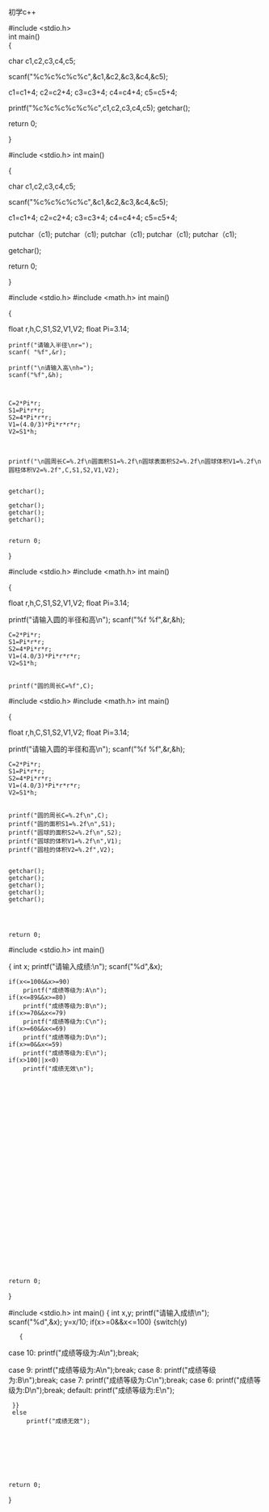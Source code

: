 初学c++

#include <stdio.h>   
int main()                                                                                                                   
{

  char c1,c2,c3,c4,c5;

  
  scanf("%c%c%c%c%c",&c1,&c2,&c3,&c4,&c5);

  c1=c1+4;
  c2=c2+4;
  c3=c3+4;
  c4=c4+4;
  c5=c5+4;
  
  printf("%c%c%c%c%c%c",c1,c2,c3,c4,c5);
  getchar();

  return 0;

}


















#include <stdio.h>
int main()
 
{

  char c1,c2,c3,c4,c5;

  
  scanf("%c%c%c%c%c",&c1,&c2,&c3,&c4,&c5);

  c1=c1+4;
  c2=c2+4;
  c3=c3+4;
  c4=c4+4;
  c5=c5+4;

  putchar（c1);
 putchar（c1);
 putchar（c1);
 putchar（c1);
 putchar（c1);
 

   getchar();

  return 0;

}


















#include <stdio.h>
#include <math.h>
int main()
 
{



 float r,h,C,S1,S2,V1,V2;
 float Pi=3.14;
	  
  
    
	
	



	printf("请输入半径\nr=");
	scanf( "%f",&r);
	
	printf("\n请输入高\nh=");
	scanf("%f",&h);
	

	 
	C=2*Pi*r;
    S1=Pi*r*r;
    S2=4*Pi*r*r;
	V1=(4.0/3)*Pi*r*r*r;
	V2=S1*h;

	

	printf("\n圆周长C=%.2f\n圆面积S1=%.2f\n圆球表面积S2=%.2f\n圆球体积V1=%.2f\n圆柱体积V2=%.2f",C,S1,S2,V1,V2);


	getchar();

    getchar();
	getchar();
	getchar();


	return 0;
}






















#include <stdio.h>
#include <math.h>
int main()
 
{



 float r,h,C,S1,S2,V1,V2;
 float Pi=3.14;

 
	  
  printf("请输入圆的半径和高\n");
  scanf("%f %f",&r,&h);


    
	

  	 
	C=2*Pi*r;
    S1=Pi*r*r;
    S2=4*Pi*r*r;
	V1=(4.0/3)*Pi*r*r*r;
	V2=S1*h;

	
	printf("圆的周长C=%f",C);





















#include <stdio.h>
#include <math.h>
int main()
 
{



 float r,h,C,S1,S2,V1,V2;
 float Pi=3.14;

 
	  
  printf("请输入圆的半径和高\n");
  scanf("%f %f",&r,&h);


    
	

  	 
	C=2*Pi*r;
    S1=Pi*r*r;
    S2=4*Pi*r*r;
	V1=(4.0/3)*Pi*r*r*r;
	V2=S1*h;

	
	printf("圆的周长C=%.2f\n",C);
	printf("圆的面积S1=%.2f\n",S1);
	printf("圆球的面积S2=%.2f\n",S2);
	printf("圆球的体积V1=%.2f\n",V1);
	printf("圆柱的体积V2=%.2f",V2);


	getchar();
	getchar();
	getchar();
	getchar();
	getchar();




	return 0;



#include <stdio.h>
 int main()

{
	int x;
	printf("请输入成绩:\n");
	scanf("%d",&x);

    if(x<=100&&x>=90)
		printf("成绩等级为:A\n");
	if(x<=89&&x>=80)
		printf("成绩等级为:B\n");
	if(x>=70&&x<=79)
		printf("成绩等级为:C\n");
	if(x>=60&&x<=69)
		printf("成绩等级为:D\n");
	if(x>=0&&x<=59)
		printf("成绩等级为:E\n");
	if(x>100||x<0)
		printf("成绩无效\n");
     

		


























	return 0;

 }




















#include <stdio.h>
 int main()
{
	int x,y;
	printf("请输入成绩\n");
	scanf("%d",&x);
     y=x/10;
	 if(x>=0&&x<=100)
   {switch(y)

	   {
   case 10: printf("成绩等级为:A\n");break;
 
   case 9: printf("成绩等级为:A\n");break;
        case 8: printf("成绩等级为:B\n");break;
	     case 7: printf("成绩等级为:C\n");break;
			   case 6: printf("成绩等级为:D\n");break;
				   default: printf("成绩等级为:E\n");

	 }}
	 else
		 printf("成绩无效");
 







	return 0;

 }




















